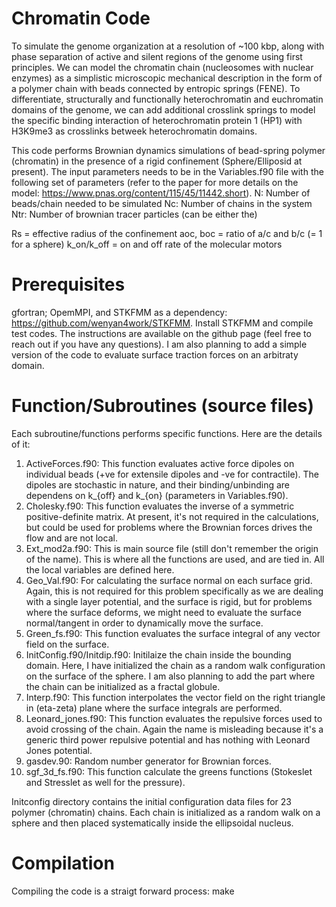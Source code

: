 # Chromatin Code
To simulate the genome organization at a resolution of ~100 kbp, along with phase separation of active and silent regions of the genome using first principles. We can model the chromatin chain (nucleosomes with nuclear enzymes) as a simplistic microscopic mechanical description in the form of a polymer chain with beads connected by entropic springs (FENE). To differentiate, structurally and functionally heterochromatin and euchromatin domains of the genome, we can add additional crosslink springs to model the specific binding interaction of heterochromatin protein 1 (HP1) with H3K9me3 as crosslinks betweek heterochromatin domains. 

This code performs Brownian dynamics simulations of bead-spring polymer (chromatin) in the presence of a rigid confinement (Sphere/Elliposid at present). The input parameters needs to be in the Variables.f90 file with the following set of parameters (refer to the paper for more details on the model: https://www.pnas.org/content/115/45/11442.short).
N: Number of beads/chain needed to be simulated
Nc: Number of chains in the system
Ntr: Number of brownian tracer particles (can be either the)

Rs = effective radius of the confinement
aoc, boc = ratio of a/c and b/c (= 1 for a sphere)
k_on/k_off = on and off rate of the molecular motors

# Prerequisites
gfortran; OpemMPI, and STKFMM as a dependency: https://github.com/wenyan4work/STKFMM. Install STKFMM and compile test codes. The instructions are available on the github page (feel free to reach out if you have any questions). I am also planning to add a simple version of the code to evaluate surface traction forces on an arbitraty domain.

# Function/Subroutines (source files)

Each subroutine/functions performs specific functions. Here are the details of it:
1. ActiveForces.f90: This function evaluates active force dipoles on individual beads (+ve for extensile dipoles and -ve for contractile). The dipoles are stochastic in nature, and their binding/unbinding are dependens on k_{off} and k_{on} (parameters in Variables.f90). 
2. Cholesky.f90: This function evaluates the inverse of a symmetric positive-definite matrix. At present, it's not required in the calculations, but could be used for problems where the Brownian forces drives the flow and are not local.
3. Ext_mod2a.f90: This is main source file (still don't remember the origin of the name). This is where all the functions are used, and are tied in. All the local variables are defined here.
4. Geo_Val.f90: For calculating the surface normal on each surface grid. Again, this is not required for this problem specifically as we are dealing with a single layer potential, and the surface is rigid, but for problems where the surface deforms, we might need to evaluate the surface normal/tangent in order to dynamically move the surface.
5. Green_fs.f90: This function evaluates the surface integral of any vector field on the surface. 
6. InitConfig.f90/Initdip.f90: Initilaize the chain inside the bounding domain. Here, I have initialized the chain as a random walk configuration on the surface of the sphere. I am also planning to add the part where the chain can be initialized as a fractal globule.
7. Interp.f90: This function interpolates the vector field on the right triangle in (eta-zeta) plane where the surface integrals are performed.
8. Leonard_jones.f90: This function evaluates the repulsive forces used to avoid crossing of the chain. Again the name is misleading because it's a generic third power repulsive potential and has nothing with Leonard Jones potential. 
9. gasdev.90: Random number generator for Brownian forces.
10. sgf_3d_fs.f90: This function calculate the greens functions (Stokeslet and Stresslet as well for the pressure).

Initconfig directory contains the initial configuration data files for 23 polymer (chromatin) chains. Each chain is initialized as a random walk on a sphere and then placed systematically inside the ellipsoidal nucleus.

# Compilation
Compiling the code is a straigt forward process: make


